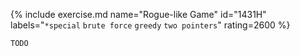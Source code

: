 {% include exercise.md name="Rogue-like Game" id="1431H" labels="`*special` `brute force` `greedy` `two pointers`" rating=2600 %}

```
TODO
```
